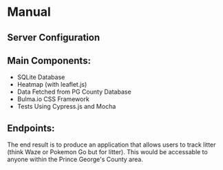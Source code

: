 # Manual

## Server Configuration

## Main Components:

- SQLite Database
- Heatmap (with leaflet.js)
- Data Fetched from PG County Database
- Bulma.io CSS Framework
- Tests Using Cypress.js and Mocha

## Endpoints:

The end result is to produce an application that allows users to track litter (think Waze or Pokemon Go but for litter). This would be accessable to anyone within the Prince George's County area.
